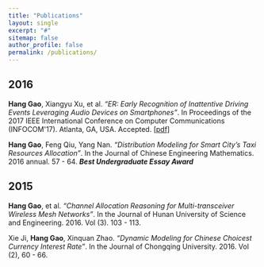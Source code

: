 ```yaml
---
title: "Publications"
layout: single
excerpt: "#"
sitemap: false
author_profile: false
permalink: /publications/
---
```


## 2016

**Hang Gao**, Xiangyu Xu, et al. *“ER: Early Recognition of Inattentive Driving Events Leveraging Audio Devices on Smartphones”*. In Proceedings of the 2017 IEEE International Conference on Computer Communications (INFOCOM'17). Atlanta, GA, USA. Accepted. [[pdf]](../docs/INFOCOM_ER.pdf)

**Hang Gao**, Feng Qiu, Yang Nan. *“Distribution Modeling for Smart City’s Taxi Resources Allocation”*. In the Journal of Chinese Engineering Mathematics. 2016 annual. 57 - 64. ***Best Undergraduate Essay Award***

## 2015

**Hang Gao**, et al. *“Channel Allocation Reasoning for Multi-transceiver Wireless Mesh Networks”*. In the Journal of Hunan University of Science and Engineering. 2016. Vol (3). 103 - 113.

Xie Ji, **Hang Gao**, Xinquan Zhao. *“Dynamic Modeling for Chinese Choicest Currency Interest Rate”*. In the Journal of Chongqing University. 2016. Vol (2), 60 - 66.
